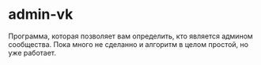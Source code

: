 # admin-vk

Программа, которая позволяет вам определить, кто является админом сообщества. Пока много не сделанно и алгоритм в целом простой, но уже работает.